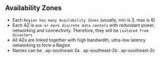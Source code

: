## Availability Zones

- Each `Region has many Availability Zones` (usually, min is 3, max is 6)
- Each AZ is `one or more discrete data centers` with redundant power, networking and connectivity. Therefore, they will be `isolated from disasters`
- All AZs are linked together with high bandwidth, ultra-low latency networking to form a Region
- Names can be
  . ap-southeast-2a
  . ap-southeast-2b
  . ap-southeast-2c
